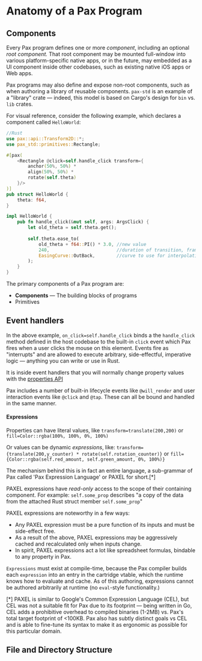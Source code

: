 # Anatomy of a Pax Program

## Components

Every Pax program defines one or more _component_, including an optional _root component._  That root component may be mounted full-window into various platform-specific native apps, or in the future, may embedded as a UI component inside other codebases, such as existing native iOS apps or Web apps.  

Pax programs may also define and expose non-root components, such as when authoring a library of reusable components.  `pax-std` is an example of a "library" crate — indeed, this model is based on Cargo's design for `bin` vs. `lib` crates.

For visual reference, consider the following example, which declares a component called `HelloWorld`:

```rust
//Rust
use pax::api::Transform2D::*;
use pax_std::primitives::Rectangle;

#[pax(
    <Rectangle @click=self.handle_click transform={
        anchor(50%, 50%) *
        align(50%, 50%) *
        rotate(self.theta)
    }/>
)]
pub struct HelloWorld {
    theta: f64,
}

impl HelloWorld {
    pub fn handle_click(&mut self, args: ArgsClick) {
        let old_theta = self.theta.get();
        
        self.theta.ease_to(
            old_theta + f64::PI() * 3.0, //new value
            240,                         //duration of transition, frames
            EasingCurve::OutBack,        //curve to use for interpolation 
        );
    }
}
```

The primary components of a Pax program are:
 - **Components** — The building blocks of programs
 - Primitives



## Event handlers

In the above example, `on_click=self.handle_click` binds a the `handle_click` method defined in the host codebase to the built-in `click` event which Pax fires when a user clicks the mouse on this element.  Events fire as "interrupts" and are allowed to execute arbitrary, side-effectful, imperative logic — anything you can write or use in Rust.

It is inside event handlers that you will normally change property values with the [properties API](/reference-)

Pax includes a number of built-in lifecycle events like `@will_render` and user interaction events like `@click` and `@tap`.  These can all be bound and handled in the same manner.





#### Expressions

Properties can have literal values, like `transform=translate(200,200)` or `fill=Color::rgba(100%, 100%, 0%, 100%)`

Or values can be dynamic *expressions*, like:
`transform={translate(200,y_counter) * rotate(self.rotation_counter)}` or `fill={Color::rgba(self.red_amount, self.green_amount, 0%, 100%)}`

The mechanism behind this is in fact an entire language, a sub-grammar of Pax called 'Pax Expression Language' or PAXEL for short.[*]

PAXEL expressions have _read-only_ access to the scope of their containing component.
For example: `self.some_prop` describes "a copy of the data from the attached Rust struct member `self.some_prop`"

PAXEL expressions are noteworthy in a few ways:
- Any PAXEL expression must be a pure function of its inputs and must be side-effect free.  
- As a result of the above, PAXEL expressions may be aggressively cached and recalculated only when inputs change.
- In spirit, PAXEL expressions act a lot like spreadsheet formulas, bindable to any property in Pax.

`Expressions` must exist at compile-time, because the Pax compiler builds each `expression` into an entry in the cartridge vtable, which the runtime knows how to evaluate and cache.  As of this authoring, expressions cannot be authored arbitrarily at runtime (no `eval`-style functionality.)




[*] PAXEL is similar to Google's Common Expression Language (CEL), but CEL was not a suitable fit for Pax due to its footprint — being written in Go, CEL adds
a prohibitive overhead to compiled binaries (1-2MB) vs. Pax's total target footprint of <100KB.  Pax also has subtly distinct goals
vs CEL and is able to fine-tune its syntax to make it as ergonomic as possible for this particular domain.







## File and Directory Structure